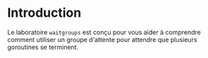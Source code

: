 # Introduction

Le laboratoire `waitgroups` est conçu pour vous aider à comprendre comment utiliser un groupe d'attente pour attendre que plusieurs goroutines se terminent.
